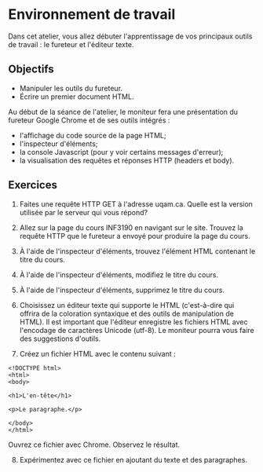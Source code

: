 Environnement de travail
========================

Dans cet atelier, vous allez débuter l'apprentissage de vos principaux outils de
travail : le fureteur et l'éditeur texte.

Objectifs
---------

* Manipuler les outils du fureteur.
* Écrire un premier document HTML.

Au début de la séance de l'atelier, le moniteur fera une présentation du
fureteur Google Chrome et de ses outils intégrés :
* l'affichage du code source de la page HTML;
* l'inspecteur d'éléments;
* la console Javascript (pour y voir certains messages d'erreur);
* la visualisation des requêtes et réponses HTTP (headers et body).

Exercices
---------

1. Faites une requête HTTP GET à l'adresse uqam.ca. Quelle est la version
   utilisée par le serveur qui vous répond?

2. Allez sur la page du cours INF3190 en navigant sur le site.
   Trouvez la requête HTTP que le fureteur a envoyé pour produire la page du
   cours.

3. À l'aide de l'inspecteur d'éléments, trouvez l'élément HTML contenant le
   titre du cours.

4. À l'aide de l'inspecteur d'éléments, modifiez le titre du cours.

5. À l'aide de l'inspecteur d'éléments, supprimez le titre du cours.

6. Choisissez un éditeur texte qui supporte le HTML (c'est-à-dire qui offrira de
   la coloration syntaxique et des outils de manipulation de HTML). Il est
   important que l'éditeur enregistre les fichiers HTML avec l'encodage de
   caractères Unicode (utf-8). Le moniteur pourra vous faire des suggestions
   d'outils.

7. Créez un fichier HTML avec le contenu suivant :

```
<!DOCTYPE html>
<html>
<body>

<h1>L'en-tête</h1>

<p>Le paragraphe.</p>

</body>
</html>
```

Ouvrez ce fichier avec Chrome. Observez le résultat.

8. Expérimentez avec ce fichier en ajoutant du texte et des paragraphes.